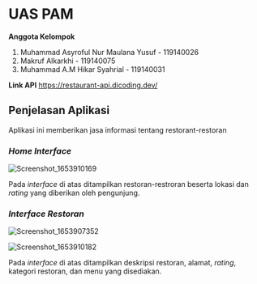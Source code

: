 # UAS PAM 
**Anggota Kelompok**
1. Muhammad Asyroful Nur Maulana Yusuf - 119140026
2. Makruf Alkarkhi - 119140075
3. Muhammad A.M Hikar Syahrial - 119140031

**Link API**
https://restaurant-api.dicoding.dev/

## Penjelasan Aplikasi
Aplikasi ini memberikan jasa informasi tentang restorant-restoran

### _Home Interface_
![Screenshot_1653910169](https://user-images.githubusercontent.com/101555663/170988957-7670acfb-abdc-4124-9dd8-170ece375690.png)

Pada _interface_ di atas ditampilkan restoran-restroran beserta lokasi dan _rating_ yang diberikan oleh pengunjung.

### _Interface Restoran_
![Screenshot_1653907352](https://user-images.githubusercontent.com/101555663/170990176-ebeb7814-75a9-49d2-a851-e0f5e6fb4d98.png) 

![Screenshot_1653910182](https://user-images.githubusercontent.com/101555663/170990230-467d6bb2-b3f0-4236-bf42-ad53481ec3d2.png) 

Pada _interface_ di atas ditampilkan deskripsi restoran, alamat, _rating_, kategori restoran, dan menu yang disediakan.
